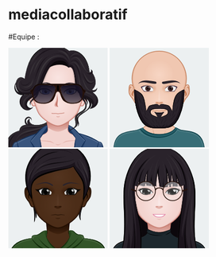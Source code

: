 # mediacollaboratif
#Equipe :

![alt text](./images/avatar/j.png) ![alt text](./images/avatar/z(1).png) ![alt text](./images/avatar/vir.png) ![alt text](./images/avatar/rach.png)
